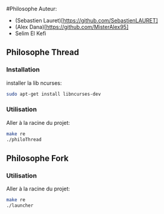 #Philosophe
Auteur:
  * (Sebastien Lauret)[https://github.com/SebastienLAURET]
  * (Alex Dana)[https://github.com/MisterAlex95]
  * Selim El Kefi

## Philosophe Thread

### Installation
installer la lib ncurses:
```bash
sudo apt-get install libncurses-dev
```

### Utilisation
Aller à la racine du projet:
```bash
make re
./philoThread
```

## Philosophe Fork

### Utilisation
Aller à la racine du projet:
```bash
make re
./launcher
```
